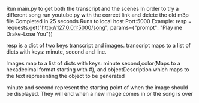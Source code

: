 Run main.py to get both the transcript and the scenes
In order to try a different song run youtube.py with the correct link and delete the old m3p file
Completed in 25 seconds
Runs to local host Port:5000
Example: resp = requests.get("http://127.0.0.1:5000/song", params={"prompt": "Play me Drake-Lose You"})

resp is a dict of two keys transcript and images. transcript maps to a list of dicts with keys: minute, second and line.

Images map to a list of dicts with keys: minute second,color(Maps to a hexadecimal format starting with #), and objectDescription which
maps to the text representing the object to be generated

minute and second represent the starting point of when the image should be displayed. They will end when a new image comes in or the song is over

